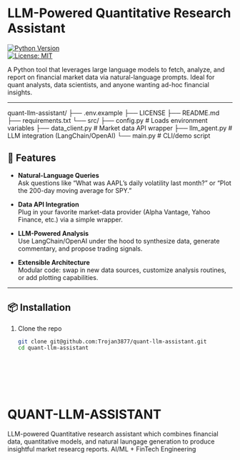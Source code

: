 # LLM-Powered Quantitative Research Assistant

[![Python Version](https://img.shields.io/badge/python-3.10%2B-blue.svg)](https://www.python.org/)  
[![License: MIT](https://img.shields.io/badge/License-MIT-yellow.svg)](LICENSE)

A Python tool that leverages large language models to fetch, analyze, and report on financial market data via natural-language prompts. Ideal for quant analysts, data scientists, and anyone wanting ad-hoc financial insights.

---
quant-llm-assistant/
├── .env.example
├── LICENSE
├── README.md
├── requirements.txt
└── src/
    ├── config.py       # Loads environment variables
    ├── data_client.py  # Market data API wrapper
    ├── llm_agent.py    # LLM integration (LangChain/OpenAI)
    └── main.py         # CLI/demo script






## 🚀 Features

- **Natural-Language Queries**  
  Ask questions like “What was AAPL’s daily volatility last month?” or “Plot the 200-day moving average for SPY.”

- **Data API Integration**  
  Plug in your favorite market-data provider (Alpha Vantage, Yahoo Finance, etc.) via a simple wrapper.

- **LLM-Powered Analysis**  
  Use LangChain/OpenAI under the hood to synthesize data, generate commentary, and propose trading signals.

- **Extensible Architecture**  
  Modular code: swap in new data sources, customize analysis routines, or add plotting capabilities.

---

## 📦 Installation

1. Clone the repo  
   ```bash
   git clone git@github.com:Trojan3877/quant-llm-assistant.git
   cd quant-llm-assistant








# QUANT-LLM-ASSISTANT
LLM-powered Quantitative research assistant which combines financial data, quantitative models, and natural laungage generation to produce insightful market researcg reports. AI/ML + FinTech Engineering
